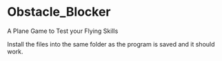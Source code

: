 # Obstacle_Blocker
A Plane Game to Test your Flying Skills

Install the files into the same folder as the program is saved and it should work.
